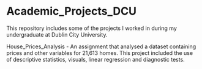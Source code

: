 # Academic_Projects_DCU
This repository includes some of the projects I worked in during my undergraduate at Dublin City University.

House_Prices_Analysis - An assignment that analysed a dataset containing prices and other variables for 21,613 homes. This project included the use of descriptive statistics, visuals, linear regression and diagnostic tests. 


